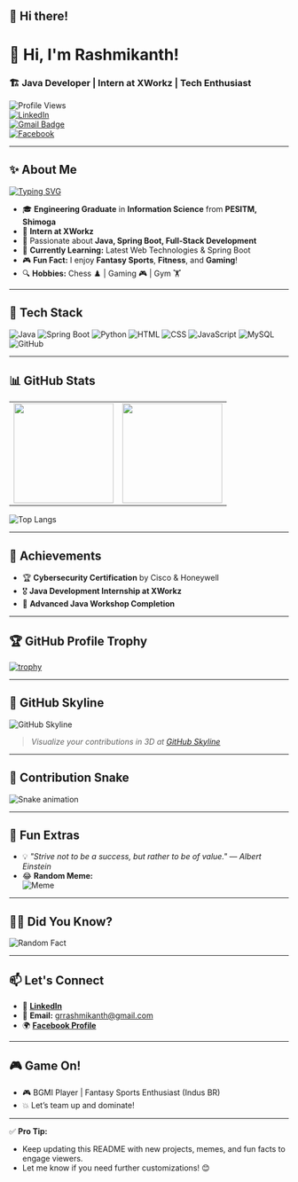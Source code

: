 ## 👋 **Hi there!**  
# 🚀 **Hi, I'm Rashmikanth!**  
### 🏗️ **Java Developer | Intern at XWorkz | Tech Enthusiast**  

![Profile Views](https://komarev.com/ghpvc/?username=rashmikanth-tech&color=blue)  
[![LinkedIn](https://img.shields.io/badge/-LinkedIn-blue?style=flat&logo=Linkedin&logoColor=white)](https://www.linkedin.com/in/rashmikanth)  
[![Gmail Badge](https://img.shields.io/badge/-grrashmikanth@gmail.com-red?style=flat&logo=Gmail&logoColor=white)](mailto:grrashmikanth@gmail.com)  
[![Facebook](https://img.shields.io/badge/-Facebook-1877F2?style=flat&logo=facebook&logoColor=white)](https://www.facebook.com/rashmikanth.gr.39/)  

---

## ✨ **About Me**
[![Typing SVG](https://readme-typing-svg.demolab.com?font=Fira+Code&duration=3000&pause=1000&color=FF5733&center=false&vCenter=false&width=440&lines=Full-Stack+Java+Developer;Cybersecurity+Enthusiast;Fantasy+Sports+Analyst;Lifelong+Learner+%7C+Fitness+Lover)](https://git.io/typing-svg)  

- 🎓 **Engineering Graduate** in **Information Science** from **PESITM, Shimoga**  
- 💼 **Intern at XWorkz**  
- 🚀 Passionate about **Java, Spring Boot, Full-Stack Development**  
- 🌱 **Currently Learning:** Latest Web Technologies & Spring Boot  
- 🎮 **Fun Fact:** I enjoy **Fantasy Sports**, **Fitness**, and **Gaming**!  
- 🔍 **Hobbies:** Chess ♟️ | Gaming 🎮 | Gym 🏋️

---

## 🔨 **Tech Stack**
![Java](https://img.shields.io/badge/Java-ED8B00?style=for-the-badge&logo=java&logoColor=white)
![Spring Boot](https://img.shields.io/badge/Spring%20Boot-6DB33F?style=for-the-badge&logo=spring-boot&logoColor=white)
![Python](https://img.shields.io/badge/Python-3776AB?style=for-the-badge&logo=python&logoColor=white)
![HTML](https://img.shields.io/badge/HTML5-E34F26?style=for-the-badge&logo=html5&logoColor=white)
![CSS](https://img.shields.io/badge/CSS3-1572B6?style=for-the-badge&logo=css3&logoColor=white)
![JavaScript](https://img.shields.io/badge/JavaScript-F7DF1E?style=for-the-badge&logo=javascript&logoColor=black)
![MySQL](https://img.shields.io/badge/MySQL-4479A1?style=for-the-badge&logo=mysql&logoColor=white)
![GitHub](https://img.shields.io/badge/GitHub-181717?style=for-the-badge&logo=github&logoColor=white)

---

## 📊 **GitHub Stats**

<table>
<tr>
<td><img src="https://github-readme-stats.vercel.app/api?username=rashmikanth-tech&show_icons=true&theme=radical" height="180em" /></td>
<td><img src="https://github-readme-streak-stats.herokuapp.com/?user=rashmikanth-tech&theme=radical" height="180em" /></td>
</tr>
</table>

![Top Langs](https://github-readme-stats.vercel.app/api/top-langs/?username=rashmikanth-tech&layout=compact&theme=radical)  

---

## 🏅 **Achievements**
- 🏆 **Cybersecurity Certification** by Cisco & Honeywell  
- 🎖️ **Java Development Internship at XWorkz**  
- 🏅 **Advanced Java Workshop Completion**  

---

## 🏆 **GitHub Profile Trophy**
[![trophy](https://github-profile-trophy.vercel.app/?username=rashmikanth-tech&theme=radical&no-frame=true&column=7&margin-w=15&margin-h=15)](https://github.com/ryo-ma/github-profile-trophy)  

---

## 🌇 **GitHub Skyline**
![GitHub Skyline](https://github.com/rashmikanth-tech/skyline/blob/main/2023.png)  
> _Visualize your contributions in 3D at [GitHub Skyline](https://skyline.github.com)_  

---

## 🐍 **Contribution Snake**
![Snake animation](https://github.com/rashmikanth-tech/rashmikanth-tech/blob/output/github-contribution-grid-snake.svg)  

---

## 🎨 **Fun Extras**
- 💡 _"Strive not to be a success, but rather to be of value." — Albert Einstein_  
- 😂 **Random Meme:**  
![Meme](https://api.memegen.link/images/custom/Your+Code/Works___.png?background=none)  

---

## 🏄‍♂️ **Did You Know?**  
![Random Fact](https://randomfunfacts.com/fact/random.png)  

---

## 📫 **Let's Connect**
- 🔗 [**LinkedIn**](https://www.linkedin.com/in/rashmikanth)  
- 📧 **Email:** grrashmikanth@gmail.com  
- 🌍 [**Facebook Profile**](https://www.facebook.com/rashmikanth.gr.39/)  

---

## 🎮 **Game On!**
- 🎮 BGMI Player | Fantasy Sports Enthusiast (Indus BR)  
- 💥 Let’s team up and dominate!  

---

✅ **Pro Tip:**  
- Keep updating this README with new projects, memes, and fun facts to engage viewers.  
- Let me know if you need further customizations! 😊
